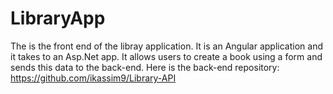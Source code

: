 # LibraryApp

The is the front end of the libray application. It is an Angular application and it takes to an Asp.Net app. It allows users to create a book using a form and sends this data to the back-end. Here is the back-end repository: https://github.com/ikassim9/Library-API
